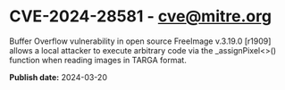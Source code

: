 # CVE-2024-28581 - cve@mitre.org

Buffer Overflow vulnerability in open source FreeImage v.3.19.0 [r1909] allows a local attacker to execute arbitrary code via the _assignPixel<>() function when reading images in TARGA format.

**Publish date:** 2024-03-20
